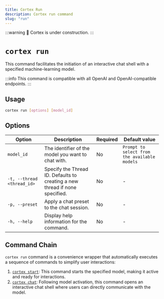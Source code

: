 ```yaml
---
title: Cortex Run
description: Cortex run command
slug: "run"
---
```


:::warning
🚧 Cortex is under construction.
:::

# `cortex run`

This command facilitates the initiation of an interactive chat shell with a specified machine-learning model.

:::info
This command is compatible with all OpenAI and OpenAI-compatible endpoints.
:::

## Usage

```bash
cortex run [options] [model_id]
```

## Options

| Option                      | Description                                                                 | Required | Default value |
|-----------------------------|-----------------------------------------------------------------------------|----------|---------------|
| `model_id`                | The identifier of the model you want to chat with.                                                           | No       |      `Prompt to select from the available models`         |
| `-t, --thread <thread_id>`  | Specify the Thread ID. Defaults to creating a new thread if none specified. | No       |     -          |
| `-p, --preset`                | Apply a chat preset to the chat session.                                   | No       |    -           |
| `-h, --help`                | Display help information for the command.                                   | No       |    -           |


## Command Chain

`cortex run` command is a convenience wrapper that automatically executes a sequence of commands to simplify user interactions:

1. [`cortex start`](/docs/cli/models/start): This command starts the specified model, making it active and ready for interactions.
2. [`cortex chat`](/docs/cli/chat): Following model activation, this command opens an interactive chat shell where users can directly communicate with the model.

